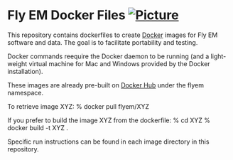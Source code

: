 # Fly EM Docker Files [![Picture](https://raw.github.com/janelia-flyem/janelia-flyem.github.com/master/images/HHMI_Janelia_Color_Alternate_180x40.png)](http://www.janelia.org)

This repository contains dockerfiles to create [Docker](http://www.docker.io) images for Fly EM software and data.  The goal is to facilitate portability and testing.

Docker commands reequire the Docker daemon to be running (and a light-weight virtual machine for Mac and Windows provided by the Docker installation).

These images are already pre-built on [Docker Hub](https://hub.docker.com/) under the flyem namespace.

To retrieve image XYZ:
    % docker pull flyem/XYZ

If you prefer to build the image XYZ from the dockerfile:
    % cd XYZ
    % docker build -t XYZ .

Specific run instructions can be found in each image directory in this repository.  
